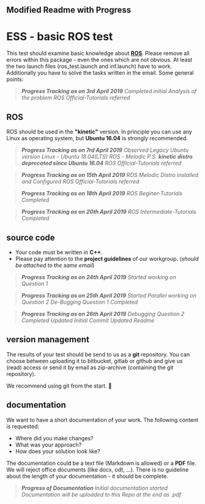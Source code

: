 ## Modified Readme with Progress

 # ESS - basic ROS test
This test should examine basic knowledge about **[ROS](http://www.ros.org)**. Please remove all errors within this package - even the ones which are not obvious. At least the two launch files (ros_test.launch and inf.launch) have to work. Additionally you have to solve the tasks written in the email. Some general points: 

>***Progress Tracking as on 3rd April 2019***
*Completed initial Analysis of the problem*
*ROS Official-Tutorials referred*

## ROS

ROS should be used in the **"kinetic"** version. In principle you can use any Linux as operating system, but **Ubuntu 16.04** is strongly recommended.
>***Progress Tracking as on 7rd April 2019***
*Observed Legacy Ubuntu version*
*Linux - Ubuntu 18.04(LTS)  ROS - Melodic*
*P.S. **kinetic distro deprecated since Ubuntu 16.04***
*ROS Official-Tutorials referred*

>***Progress Tracking as on 15th April 2019***
*ROS Melodic Distro installed and Configured*
*ROS Official-Tutorials referred*

>***Progress Tracking as on 18th April 2019***
*ROS Beginer-Tutorials Completed*

>***Progress Tracking as on 20th April 2019***
*ROS Intermediate-Tutorials Completed*

## source code

* Your code must be written in **C++**.
* Please pay attention to the **project guidelines** of our workgroup. (*should be attached to the same email*)

>***Progress Tracking as on 24th April 2019***
*Started working on Question 1*

>***Progress Tracking as on 25th April 2019***
*Started Parallel working on Question 2*
*De-Bugging Question 1 Completed*

>***Progress Tracking as on 26th April 2019***
*Debugging Question 2 Completed*
*Updated Initial Commit*
*Updated Readme*



## version management

The results of your test should be send to us as a **git** repository. You can choose between uploading it to bitbucket, gitlab or github and give us (read) access or send it by email as zip-archive (containing the git repository).

We recommend using git from the start. 
:grimacing:

## documentation

We want to have a short documentation of your work. The following content is requested:

* Where did you make changes?
* What was your approach?
* How does your solution look like?

The documentation could be a text file (Markdown is allowed) or a **PDF** file. We will reject office documents (like docx, odt, ...). There is no guideline about the length of your documentation - it should be complete.

>***Progress of Documentation***
*Initial documentation started*
*Documentation will be uploaded to this Repo at the end as .pdf*
